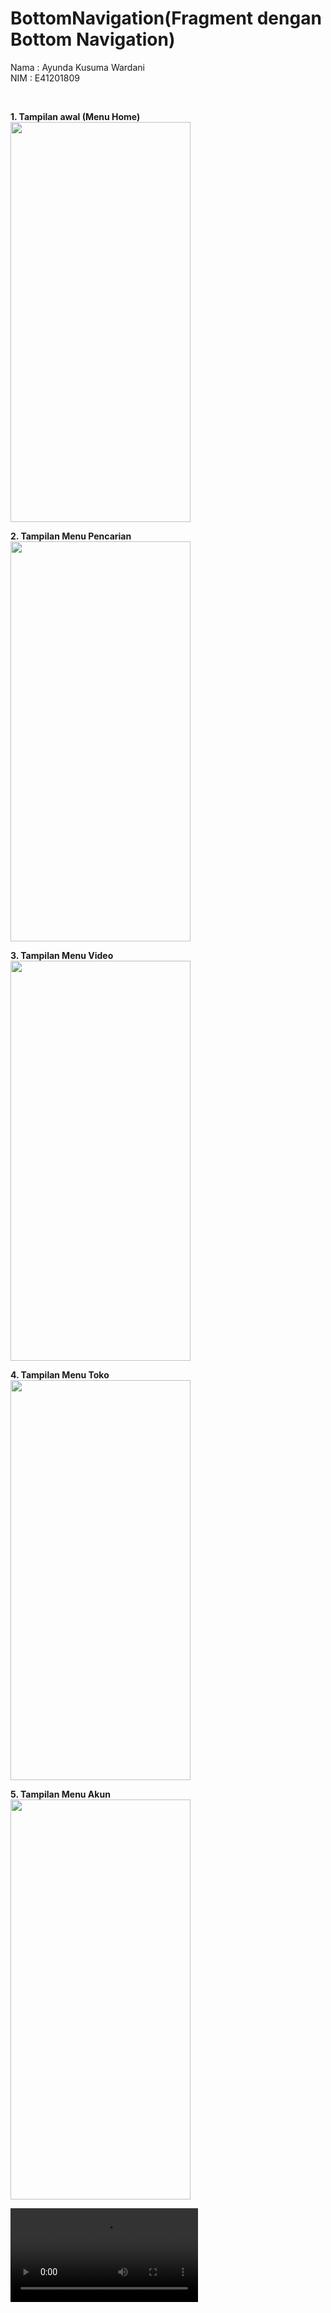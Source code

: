 # BottomNavigation(Fragment dengan Bottom Navigation)
Nama : Ayunda Kusuma Wardani <br/>
NIM  : E41201809<br/>

<br/>


<b>1. Tampilan awal (Menu Home)</b> <br/>
<img src="https://user-images.githubusercontent.com/47249108/136838541-43ca4fd0-264a-42f7-ac12-8d2e68738ba7.jpg" width="288" height="640"><br/>

<b>2. Tampilan Menu Pencarian</b> <br/>
<img src="https://user-images.githubusercontent.com/47249108/136838163-9b7a0a4a-1bc6-4dcb-bda0-99a1a55249d3.jpg" width="288" height="640"><br/>

<b>3. Tampilan Menu Video</b> <br/>
<img src="https://user-images.githubusercontent.com/47249108/136838175-473c6eed-ca95-4a18-a550-c1a1313a269e.jpg" width="288" height="640"><br/>

<b>4. Tampilan Menu Toko</b> <br/>
<img src="https://user-images.githubusercontent.com/47249108/136838181-e428956b-b8f6-422f-9d00-fc89e91b4011.jpg" width="288" height="640"><br/>

<b>5. Tampilan Menu Akun</b> <br/>
<img src="https://user-images.githubusercontent.com/47249108/136838178-fb4e640f-eeb4-4154-90a1-881d1f339f9f.jpg" width="288" height="640"><br/>



![Demo](https://user-images.githubusercontent.com/47249108/136838185-d5425d0f-82ae-4465-805e-35ec7b109681.mp4)


